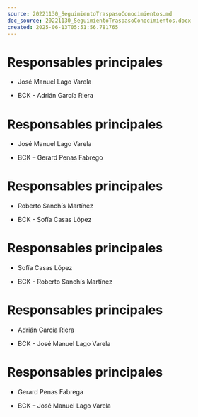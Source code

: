 ```yaml
---
source: 20221130_SeguimientoTraspasoConocimientos.md
doc_source: 20221130_SeguimientoTraspasoConocimientos.docx
created: 2025-06-13T05:51:56.781765
---
```

# Responsables principales

- José Manuel Lago Varela

- BCK - Adrián García Riera

# Responsables principales

- José Manuel Lago Varela

- BCK – Gerard Penas Fabrego

# Responsables principales

- Roberto Sanchís Martínez

- BCK - Sofía Casas López

# Responsables principales

- Sofía Casas López

- BCK - Roberto Sanchís Martínez

# Responsables principales

- Adrián García Riera

- BCK - José Manuel Lago Varela

# Responsables principales

- Gerard Penas Fabrega

- BCK – José Manuel Lago Varela
